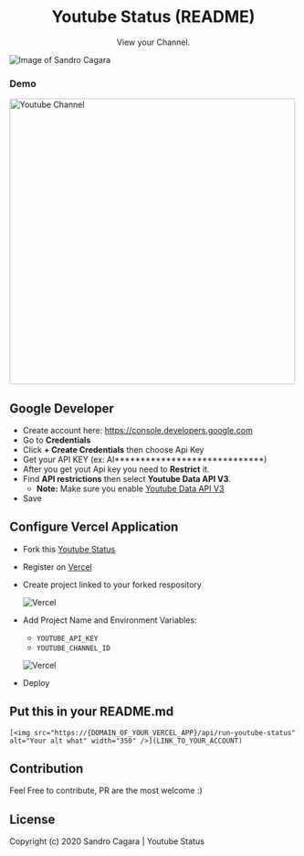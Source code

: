 <h1 align="center">Youtube Status (README)</h1>
<p align="center">View your Channel.</p>

<p align="center">

<p align="center">

![Image of Sandro Cagara](https://i.ibb.co/JH8xJxk/README-Youtube-Status-v2.jpg)
<p align="center">
   <h3>Demo</h3>
   <img src="https://readme-youtube-status-master.vercel.app/api/run-youtube-status" alt="Youtube Channel" width="500" />
<p align="center">

Google Developer
------
 * Create account here: https://console.developers.google.com
 * Go to **Credentials**
 * Click **+ Create Credentials** then choose Api Key
 * Get your API KEY (ex: AI*****************************)
 * After you get yout Api key you need to **Restrict** it.
 * Find **API restrictions** then select **Youtube Data API V3**.
   - **Note:** Make sure you enable [Youtube Data API V3](https://console.developers.google.com/apis/library)
 * Save

Configure Vercel Application
------
* Fork this [Youtube Status](https://github.com/sndrjhlncgr/README-Youtube-Status)

* Register on [Vercel](https://vercel.com/)

* Create project linked to your forked respository
  
  ![Vercel](https://i.ibb.co/sHhywHD/dasddas.jpg)

* Add Project Name and Environment Variables:
  - `YOUTUBE_API_KEY`
  - `YOUTUBE_CHANNEL_ID`
        
  ![Vercel](https://i.ibb.co/vv5z4yP/Untitled.png)
  
 * Deploy

Put this in your README.md
------
``` 
[<img src="https://{DOMAIN_OF_YOUR_VERCEL_APP}/api/run-youtube-status" alt="Your alt what" width="350" />](LINK_TO_YOUR_ACCOUNT)
```

Contribution
------
Feel Free to contribute, PR are the most welcome :)

License
------
Copyright (c) 2020 Sandro Cagara | Youtube Status

